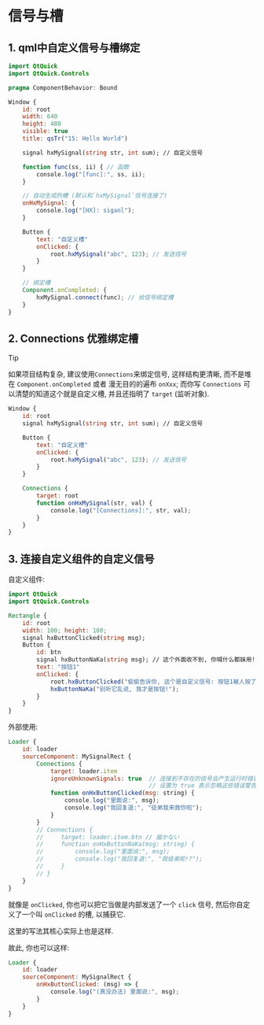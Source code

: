 # 信号与槽
## 1. qml中自定义信号与槽绑定

```qml
import QtQuick
import QtQuick.Controls

pragma ComponentBehavior: Bound

Window {
    id: root
    width: 640
    height: 480
    visible: true
    title: qsTr("15: Hello World")

    signal hxMySignal(string str, int sum); // 自定义信号

    function func(ss, ii) { // 函数
        console.log("[func]:", ss, ii);
    }

    // 自动生成的槽 (默认和`hxMySignal`信号连接了)
    onHxMySignal: {
        console.log("[HX]: siganl");
    }

    Button {
        text: "自定义槽"
        onClicked: {
            root.hxMySignal("abc", 123); // 发送信号
        }
    }

    // 绑定槽
    Component.onCompleted: {
        hxMySignal.connect(func); // 给信号绑定槽
    }
}
```

## 2. Connections 优雅绑定槽

> [!TIP]
> 如果项目结构复杂, 建议使用`Connections`来绑定信号, 这样结构更清晰, 而不是堆在 `Component.onCompleted` 或者 漫无目的的遍布 `onXxx`; 而你写 `Connections` 可以清楚的知道这个就是自定义槽, 并且还指明了 `target` (监听对象).

```qml
Window {
    id: root
    signal hxMySignal(string str, int sum); // 自定义信号

    Button {
        text: "自定义槽"
        onClicked: {
            root.hxMySignal("abc", 123); // 发送信号
        }
    }

    Connections {
        target: root
        function onHxMySignal(str, val) {
            console.log("[Connections]:", str, val);
        }
    }
}
```

## 3. 连接自定义组件的自定义信号

自定义组件:

```qml
import QtQuick
import QtQuick.Controls

Rectangle {
    id: root
    width: 100; height: 100;
    signal hxButtonClicked(string msg);
    Button {
        id: btn
        signal hxButtonNaKa(string msg); // 这个外面收不到, 你喊什么都妹用!
        text: "按钮1"
        onClicked: {
            root.hxButtonClicked("偷偷告诉你, 这个是自定义信号: 按钮1被人按了!");
            hxButtonNaKa("别听它乱说, 我才是按钮!");
        }
    }
}
```

外部使用:

```qml
Loader {
    id: loader
    sourceComponent: MySignalRect {
        Connections {
            target: loader.item
            ignoreUnknownSignals: true  // 连接到不存在的信号会产生运行时错误
                                        // 设置为 true 表示忽略这些错误警告
            function onHxButtonClicked(msg: string) {
                console.log("里面说:", msg);
                console.log("我回复道:", "徒弟我来救你啦");
            }
        }
        // Connections {
        //     target: loader.item.btn // 届かない
        //     function onHxButtonNaKa(msg: string) {
        //         console.log("里面说:", msg);
        //         console.log("我回复道:", "我徒弟呢!?");
        //     }
        // }
    }
}
```

就像是 `onClicked`, 你也可以把它当做是内部发送了一个 `click` 信号, 然后你自定义了一个叫 `onClicked` 的槽, 以捕获它.

这里的写法其核心实际上也是这样.

故此, 你也可以这样:

```qml
Loader {
    id: loader
    sourceComponent: MySignalRect {
        onHxButtonClicked: (msg) => {
            console.log("(真没办法) 里面说:", msg);
        }
    }
}
```